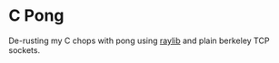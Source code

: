# C Pong

De-rusting my C chops with pong using [raylib](https://github.com/raysan5/raylib) and plain berkeley TCP sockets.
